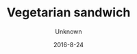 ---
title: 'Vegetarian sandwich'
description: 'Organic homemade whole-grain bun with a variety of different items that include- fresh or grilled vegetables, humus, cheese, and sandwich cream spread. '
color: '#ffffff'
price: '60'
size: '1'
meta:
    id: ac6b3ecd70aeeb5c778d0cf1e829eeae580306d0
    parentId: f20f57fa9c3d8bff0902cfb33f350091a3a48d51
    language: en
date: '2016-8-24'
author: Unknown
---